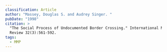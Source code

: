 ```yaml
---
classification: Article
author: "Massey, Douglas S. and Audrey Singer. "
pubDate: "1998"
citation: >
  "The Social Process of Undocumented Border Crossing." International Migration
  Review 32(3):561-592.
tags:
  - MMP
---
```

